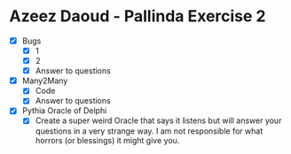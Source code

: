 # Azeez Daoud - Pallinda Exercise 2

- [x] Bugs
    - [x] 1
    - [x] 2
    - [x] Answer to questions
- [x] Many2Many
    - [x] Code
    - [x] Answer to questions
- [x] Pythia Oracle of Delphi
    - [x] Create a super weird Oracle that says it listens but will answer your questions in a very strange way. I am not responsible for what horrors (or blessings) it might give you.
